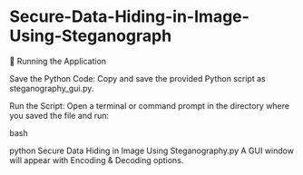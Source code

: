# Secure-Data-Hiding-in-Image-Using-Steganograph

🔹 Running the Application

Save the Python Code: Copy and save the provided Python script as steganography_gui.py.

Run the Script: Open a terminal or command prompt in the directory where you saved the file and run:

bash

python Secure Data Hiding in Image Using Steganography.py
A GUI window will appear with Encoding & Decoding options.

